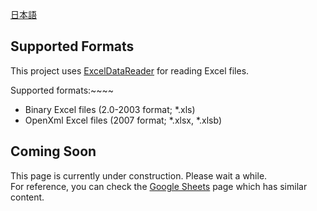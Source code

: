 [日本語](InitialSetupOfExcel_jp.md)

## Supported Formats

This project uses [ExcelDataReader](https://github.com/ExcelDataReader/ExcelDataReader) for reading Excel files.

Supported formats:~~~~

- Binary Excel files (2.0-2003 format; *.xls)
- OpenXml Excel files (2007 format; *.xlsx, *.xlsb)

## Coming Soon

This page is currently under construction. Please wait a while.  
For reference, you can check the [Google Sheets](IntegrationWithGoogleSheet.md) page which has similar content.

